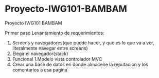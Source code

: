 # Proyecto-IWG101-BAMBAM
 Proyecto IWG101 BAMBAM

Primer paso Levantamiento de requerimientos:

1. Screens y navegadores(que puede hacer, y que es lo que va a ver, literalmente navegar entre screens)
 1. Elegir el navegador(stack)
2. Funcional 
 1.Modelo vista controlador MVC
 2. Crear una base de datos en donde almacene la reputacion y los comentarios a esa pagina
